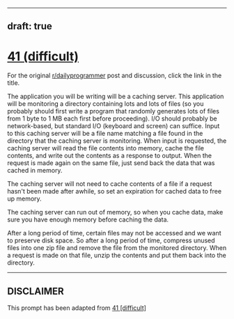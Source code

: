 ---
draft: true
----

# [41 (difficult)](https://www.reddit.com/r/dailyprogrammer/comments/shqs1/4192012_challenge_41_difficult/)

For the original [r/dailyprogrammer](https://www.reddit.com/r/dailyprogrammer/) post and discussion, click the link in the title.

The application you will be writing will be a caching server.  This application will be monitoring a directory containing lots and lots of files (so you probably should first write a program that randomly generates lots of files from 1 byte to 1 MB each first before proceeding).  I/O should probably be network-based, but standard I/O (keyboard and screen) can suffice.  Input to this caching server will be a file name matching a file found in the directory that the caching server is monitoring.  When input is requested, the caching server will read the file contents into memory, cache the file contents, and write out the contents as a response to output.  When the request is made again on the same file, just send back the data that was cached in memory.  

The caching server will not need to cache contents of a file if a request hasn't been made after awhile, so set an expiration for cached data to free up memory.

The caching server can run out of memory, so when you cache data, make sure you have enough memory before caching the data.  

After a long period of time, certain files may not be accessed and we want to preserve disk space.  So after a long period of time, compress unused files into one zip file and remove the file from the monitored directory.  When a request is made on that file, unzip the contents and put them back into the directory.


----
## **DISCLAIMER**
This prompt has been adapted from [41 [difficult]](https://www.reddit.com/r/dailyprogrammer/comments/shqs1/4192012_challenge_41_difficult/
)
